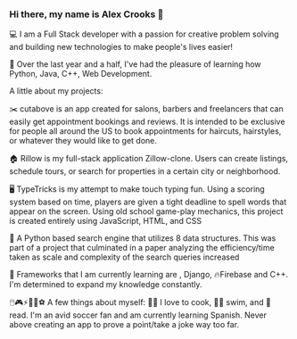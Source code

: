 ### Hi there, my name is Alex Crooks 👋

<!--
**acrks/acrks** is a ✨ _special_ ✨ repository because its `README.md` (this file) appears on your GitHub profile.

Here are some ideas to get you started:

- 🔭 I’m currently working on ...
- 🌱 I’m currently learning ...
- 👯 I’m looking to collaborate on ...
- 🤔 I’m looking for help with ...
- 💬 Ask me about ...
- 📫 How to reach me: ...
- 😄 Pronouns: ...
- ⚡ Fun fact: ...
-->

💻 I am a Full Stack developer with a passion for creative problem solving and building new technologies to make people's lives easier!

🔭 Over the last year and a half, I've had the pleasure of learning how Python, Java, C++, Web Development.

A little about my projects:

✂️ cutabove is an app created for salons, barbers and freelancers that can easily get appointment bookings and reviews. It is intended to be exclusive for people all around the US to book appointments for haircuts, hairstyles, or whatever they would like to get done.

🏠 Rillow is my full-stack application Zillow-clone. Users can create listings, schedule tours, or search for properties in a certain city or neighborhood.

🖥 TypeTricks is my attempt to make touch typing fun. Using a scoring system based on time, players are given a tight deadline to spell words that appear on the screen. Using old school game-play mechanics, this project is created entirely using JavaScript, HTML, and CSS

🐍 A Python based search engine that utilizes 8 data structures. This was part of a project that culminated in a paper analyzing the efficiency/time taken as scale and complexity of the search queries increased

🌱 Frameworks that I am currently learning are , Django, 🔥Firebase and C++. I'm determined to expand my knowledge constantly.

🖱️🎮⚡🏀🏈⚽ A few things about myself: 
🧑‍🍳  I love to cook, 🏊‍♂️  swim, and 📖 read. I'm an avid soccer fan and am currently learning Spanish. Never above creating an app to prove a point/take a joke way too far.
